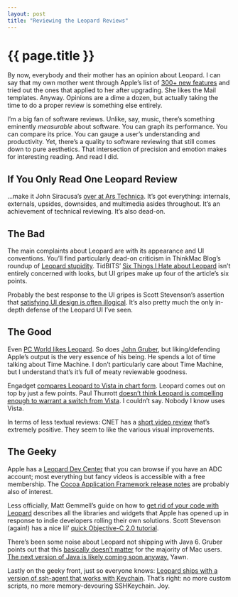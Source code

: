 ```yaml
---
layout: post
title: "Reviewing the Leopard Reviews"
---
```


{{ page.title }}
================

By now, everybody and their mother has an opinion about Leopard. I can say that my own mother went through Apple’s list of [300+ new features](http://www.apple.com/macosx/features/300.html) and tried out the ones that applied to her after upgrading. She likes the Mail templates. Anyway. Opinions are a dime a dozen, but actually taking the time to do a proper review is something else entirely.

I’m a big fan of software reviews. Unlike, say, music, there’s something eminently *measurable* about software. You can graph its performance. You can compare its price. You can gauge a user’s understanding and productivity. Yet, there’s a quality to software reviewing that still comes down to pure aesthetics. That intersection of precision and emotion makes for interesting reading. And read I did.

If You Only Read One Leopard Review
-----------------------------------

…make it John Siracusa’s [over at Ars Technica](http://arstechnica.com/reviews/os/mac-os-x-10-5.ars/). It’s got everything: internals, externals, upsides, downsides, and multimedia asides throughout. It’s an achievement of technical reviewing. It’s also dead-on.

The Bad
-------

The main complaints about Leopard are with its appearance and UI conventions. You’ll find particularly dead-on criticism in ThinkMac Blog’s roundup of [Leopard stupidity](http://www.thinkmac.co.uk/blog/2007/10/leopard-stupidity.html). TidBITS’ [Six Things I Hate about Leopard](http://db.tidbits.com/article/9265) isn’t entirely concerned with looks, but UI gripes make up four of the article’s six points.

Probably the best response to the UI gripes is Scott Stevenson’s assertion that [satisfying UI design is often illogical](http://theocacao.com/document.page/513). It’s also pretty much the only in-depth defense of the Leopard UI I’ve seen.

The Good
--------

Even [PC World likes Leopard](). So does [John Gruber](http://daringfireball.net/2007/10/leopard), but liking/defending Apple’s output is the very essence of his being. He spends a lot of time talking about Time Machine. I don’t particularly care about Time Machine, but I understand that’s it’s full of meaty reviewable goodness.

Engadget [compares Leopard to Vista in chart form](http://www.engadget.com/2007/10/27/leopard-vs-vista-feature-chart-showdown/). Leopard comes out on top by just a few points. Paul Thurrott [doesn’t think Leopard is compelling enough to warrant a switch from Vista](http://www.winsupersite.com/reviews/macosx_leopard.asp). I couldn’t say. Nobody I know uses Vista.

In terms of less textual reviews: CNET has a [short video review](http://reviews.cnet.com/macintosh-os/mac-os-x-10/4505-3673_7-32058772.html?tag=rate) that’s extremely positive. They seem to like the various visual improvements.

The Geeky
---------

Apple has a [Leopard Dev Center](http://developer.apple.com/leopard/devcenter/) that you can browse if you have an ADC account; most everything but fancy videos is accessible with a free membership. The [Cocoa Application Framework release notes](http://developer.apple.com/releasenotes/Cocoa/AppKit.html) are probably also of interest.

Less officially, Matt Gemmell’s guide on how to [get rid of your code with Leopard](http://mattgemmell.com/2007/10/28/get-rid-of-your-code-with-leopard) describes all the libraries and widgets that Apple has opened up in response to indie developers rolling their own solutions. Scott Stevenson (again!) has a nice lil’ [quick Objective-C 2.0 tutorial](http://theocacao.com/document.page/510).

There’s been some noise about Leopard not shipping with Java 6. Gruber points out that this [basically doesn’t matter](http://daringfireball.net/2007/10/shipping_means_prioritizing) for the majority of Mac users. [The next version of Java is likely coming soon anyway.](http://stuffthathappens.com/blog/2007/10/28/os-x-java-definitive-timeline/) Yawn.

Lastly on the geeky front, just so everyone knows: [Leopard ships with a version of ssh-agent that works with Keychain](http://ormset.no/wordpress/2007/10/28/leopard-finally-supporting-ssh-agent-at-login/). That’s right: no more custom scripts, no more memory-devouring SSHKeychain. Joy.
